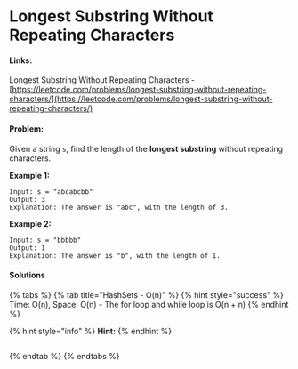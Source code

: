 # Longest Substring Without Repeating Characters

#### Links:

Longest Substring Without Repeating Characters - [https://leetcode.com/problems/longest-substring-without-repeating-characters/](https://leetcode.com/problems/longest-substring-without-repeating-characters/)

#### Problem:

Given a string `s`, find the length of the **longest substring** without repeating characters.

**Example 1:**

```
Input: s = "abcabcbb"
Output: 3
Explanation: The answer is "abc", with the length of 3.
```

**Example 2:**

```
Input: s = "bbbbb"
Output: 1
Explanation: The answer is "b", with the length of 1.
```

#### Solutions

{% tabs %}
{% tab title="HashSets - O(n)" %}
{% hint style="success" %}
Time: O(n), Space: O(n) - The for loop and while loop is O(n + n)
{% endhint %}

{% hint style="info" %}
**Hint:** &#x20;
{% endhint %}

```python
```
{% endtab %}
{% endtabs %}
